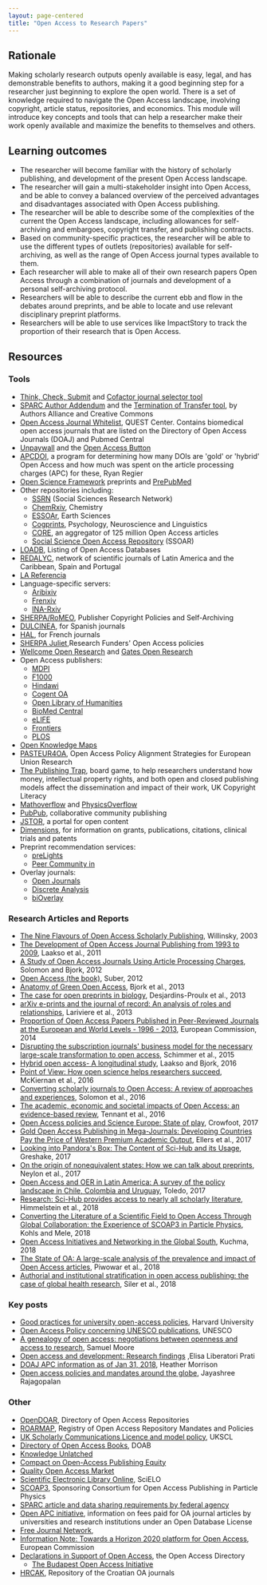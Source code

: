 ```yaml
---
layout: page-centered
title: "Open Access to Research Papers"
---
```


## Rationale

Making scholarly research outputs openly available is easy, legal, and has 
demonstrable benefits to authors, making it a good beginning step for a 
researcher just beginning to explore the open world. There is a set of knowledge 
required to navigate the Open Access landscape, involving copyright, article 
status, repositories, and economics. This module will introduce key concepts and 
tools that can help a researcher make their work openly available and maximize 
the benefits to themselves and others.

## Learning outcomes

* The researcher will become familiar with the history of scholarly publishing, 
  and development of the present Open Access landscape.
* The researcher will gain a multi-stakeholder insight into Open Access, and be 
  able to convey a balanced overview of the perceived advantages and 
  disadvantages associated with Open Access publishing.
* The researcher will be able to describe some of the complexities of the current 
  the Open Access landscape, including allowances for self-archiving and 
  embargoes, copyright transfer, and publishing contracts.
* Based on community-specific practices, the researcher will be able to use the 
  different types of outlets (repositories) available for self-archiving, as well 
  as the range of Open Access journal types available to them.
* Each researcher will able to make all of their own research papers Open Access 
  through a combination of journals and development of a personal self-archiving 
  protocol.
* Researchers will be able to describe the current ebb and flow in the debates 
  around preprints, and be able to locate and use relevant disciplinary preprint 
  platforms.
* Researchers will be able to use services like ImpactStory to track the 
  proportion of their research that is Open Access.

## Resources

### Tools

- [Think, Check, Submit](http://thinkchecksubmit.org/) and 
  [Cofactor journal selector tool](http://cofactorscience.com/journal-selector)
- [SPARC Author Addendum](https://sparcopen.org/our-work/author-rights/brochure-html/) 
  and the [Termination of Transfer tool](https://rightsback.org/), by Authors 
  Alliance and Creative Commons
- [Open Access Journal Whitelist](http://s-quest.bihealth.org:3838/OAWhitelist/), 
  QUEST Center. Contains biomedical open access journals that are listed on the 
  Directory of Open Access Journals (DOAJ) and Pubmed Central
- [Unpaywall](https://oadoi.org/) and the 
  [Open Access Button](https://openaccessbutton.org/)
- [APCDOI](https://github.com/ryregier/APCDOI), a program for determining how 
  many DOIs are 'gold' or 'hybrid' Open Access and how much was spent on the 
  article processing charges (APC) for these, Ryan Regier
- [Open Science Framework](https://osf.io/preprints/) preprints and 
  [PrePubMed](http://www.prepubmed.org/)
- Other repositories including:
  - [SSRN](https://ssrn.com/en/index.cfm?) (Social Sciences Research Network)
  - [ChemRxiv](https://chemrxiv.org/), Chemistry
  - [ESSOAr](https://www.essoar.org/), Earth Sciences
  - [Cogprints](http://www.cogprints.org/), Psychology, Neuroscience and Linguistics
  - [CORE](https://core.ac.uk/), an aggregator of 125 million Open Access articles
  - [Social Science Open Access Repository](https://www.gesis.org/ssoar/home/) (SSOAR)
- [LOADB](http://www.loadb.org/), Listing of Open Access Databases
- [REDALYC](http://www.redalyc.org/home.oa), network of scientific journals of 
  Latin America and the Caribbean, Spain and Portugal
- [LA Referencia](http://www.lareferencia.info/joomla/en/)
- Language-specific servers:
  - [Aribixiv](https://arabixiv.org/)
  - [Frenxiv](https://frenxiv.org/)
  - [INA-Rxiv](https://osf.io/preprints/inarxiv/)
- [SHERPA/RoMEO](http://www.sherpa.ac.uk/romeo/index.php), Publisher Copyright 
  Policies and Self-Archiving
- [DULCINEA](http://www.accesoabierto.net/dulcinea/), for Spanish journals
- [HAL](https://heloise.ccsd.cnrs.fr/), for French journals
- [SHERPA Juliet](http://v2.sherpa.ac.uk/juliet/),Research Funders' Open Access policies
- [Wellcome Open Research](https://wellcomeopenresearch.org/) and 
  [Gates Open Research](https://gatesopenresearch.org/)
- Open Access publishers:
  - [MDPI](http://www.mdpi.com/)
  - [F1000](https://f1000research.com/)
  - [Hindawi](https://www.hindawi.com/)
  - [Cogent OA](https://www.cogentoa.com/)
  - [Open Library of Humanities](https://olh.openlibhums.org/)
  - [BioMed Central](https://www.biomedcentral.com/journals)
  - [eLIFE](https://elifesciences.org/)
  - [Frontiers](https://www.frontiersin.org/)
  - [PLOS](https://www.plos.org/)
- [Open Knowledge Maps](https://openknowledgemaps.org/)
- [PASTEUR4OA](http://www.pasteur4oa.eu/), Open Access Policy Alignment 
  Strategies for European Union Research
- [The Publishing Trap](https://copyrightliteracy.org/resources/the-publishing-trap/), 
  board game, to help researchers understand how money, intellectual property 
  rights, and both open and closed publishing models affect the dissemination and 
  impact of their work, UK Copyright Literacy
- [Mathoverflow](https://mathoverflow.net/) and 
  [PhysicsOverflow](https://physicsoverflow.org/)
- [PubPub](https://www.pubpub.org/), collaborative community publishing
- [JSTOR](http://www.jstor.org/open/?cid=SOC_JSTOR), a portal for open content
- [Dimensions](https://www.dimensions.ai/), for information on grants, 
  publications, citations, clinical trials and patents
- Preprint recommendation services:
  - [preLights](https://prelights.biologists.com/)
  - [Peer Community in](https://peercommunityin.org/)
- Overlay journals:
  - [Open Journals](http://www.theoj.org/)
  - [Discrete Analysis](http://discreteanalysisjournal.com/)
  - [biOverlay](https://www.bioverlay.org/post/welcome/)

### Research Articles and Reports 

- [The Nine Flavours of Open Access Scholarly Publishing](http://www.jpgmonline.com/article.asp?issn=0022-3859;year=2003;volume=49;issue=3;spage=263;epage=267;aulast=Willinsky), Willinsky, 2003
- [The Development of Open Access Journal Publishing from 1993 to 2009](http://journals.plos.org/plosone/article?id=10.1371/journal.pone.0020961), Laakso et al., 2011
- [A Study of Open Access Journals Using Article Processing Charges](http://www.openaccesspublishing.org/apc2/preprint.pdf), Solomon and Bjork, 2012
- [Open Access (the book)](https://cyber.harvard.edu/hoap/Open_Access_(the_book)), 
  Suber, 2012
- [Anatomy of Green Open Access](http://www.openaccesspublishing.org/apc8/Personal%20VersionGreenOa.pdf), 
  Bjork et al., 2013
- [The case for open preprints in biology](http://journals.plos.org/plosbiology/article?id=10.1371/journal.pbio.1001563), Desjardins-Proulx et al., 2013
- [arXiv e-prints and the journal of record: An analysis of roles and relationships](https://arxiv.org/abs/1306.3261), Lariviere et al., 2013
- [Proportion of Open Access Papers Published in Peer-Reviewed Journals at the European and World Levels - 1996 - 2013](http://science-metrix.com/sites/default/files/science-metrix/publications/d_1.8_sm_ec_dg-rtd_proportion_oa_1996-2013_v11p.pdf), European Commission, 2014
- [Disrupting the subscription journals' business model for the necessary large-scale transformation to open access](http://pubman.mpdl.mpg.de/pubman/faces/viewItemOverviewPage.jsp?itemId=escidoc:2148961), 
  Schimmer et al., 2015
- [Hybrid open access- A longitudinal study](https://www.sciencedirect.com/science/article/pii/S1751157716301523?via%3Dihub), Laakso and Bjork, 2016
- [Point of View: How open science helps researchers succeed](https://elifesciences.org/articles/16800), 
  McKiernan et al., 2016
- [Converting scholarly journals to Open Access: A review of approaches and experiences](https://dash.harvard.edu/handle/1/27803834), Solomon et al., 2016
- [The academic, economic and societal impacts of Open Access: an evidence-based review](https://f1000research.com/articles/5-632/v3), Tennant et al., 2016
- [Open Access policies and Science Europe: State of play](https://content.iospress.com/articles/information-services-and-use/isu839), Crowfoot, 2017
- [Gold Open Access Publishing in Mega-Journals: Developing Countries Pay the Price of Western Premium Academic Output](https://research.vu.nl/ws/files/41184625/2017ellerscrowther_harvey_Gold_Open_Access_Publishing_in_Mega_Journals.pdf), Ellers et al., 2017
- [Looking into Pandora's Box: The Content of Sci-Hub and its Usage](https://f1000research.com/articles/6-541/v1), Greshake, 2017
- [On the origin of nonequivalent states: How we can talk about preprints](https://f1000research.com/articles/6-608/v1), Neylon et al., 2017
- [Open Access and OER in Latin America: A survey of the policy landscape in Chile, Colombia and Uruguay](https://zenodo.org/record/1094840#.WoAX4SXwaM9), Toledo, 2017
- [Research: Sci-Hub provides access to nearly all scholarly literature](https://elifesciences.org/articles/32822), Himmelstein et al., 2018
- [Converting the Literature of a Scientific Field to Open Access Through Global Collaboration: the Experience of SCOAP3 in Particle Physics](https://www.preprints.org/manuscript/201802.0149/v1), 
  Kohls and Mele, 2018
- [Open Access Initiatives and Networking in the Global South](https://zenodo.org/record/1176573#.Wpf28WrwaM_),  Kuchma, 2018
- [The State of OA: A large-scale analysis of the prevalence and impact of Open Access articles](https://peerj.com/articles/4375/), Piwowar et al., 2018
- [Authorial and institutional stratification in open access publishing: the case of global health research](https://peerj.com/articles/4269/), Siler et al., 2018

### Key posts

- [Good practices for university open-access policies](https://cyber.harvard.edu/hoap/Good_practices_for_university_open-access_policies), Harvard University
- [Open Access Policy concerning UNESCO publications](http://www.unesco.org/new/fileadmin/MULTIMEDIA/HQ/ERI/pdf/oa_policy_rev2.pdf), UNESCO
- [A genealogy of open access: negotiations between openness and access to research](http://journals.openedition.org/rfsic/3220), Samuel Moore
- [Open access and development: Research findings](http://blogs.worldbank.org/voices/open-order-end-extreme-poverty-open-access-and-development-research-findings) ,Elisa Liberatori Prati
- [DOAJ APC information as of Jan 31, 2018](https://sustainingknowledgecommons.org/2018/02/06/doaj-apc-information-as-of-jan-31-2018/), Heather Morrison
- [Open access policies and mandates around the globe](https://www.editage.com/insights/open-access-policies-and-mandates-around-the-globe?utm_source=twitter&utm_medium=referral&utm_campaign=OpenAccessWeek), 
  Jayashree Rajagopalan

### Other

- [OpenDOAR](http://www.opendoar.org/), Directory of Open Access Repositories
- [ROARMAP](http://roarmap.eprints.org/), Registry of Open Access Repository Mandates and Policies
- [UK Scholarly Communications Licence and model policy](http://ukscl.ac.uk/), UKSCL
- [Directory of Open Access Books](http://www.doab.org/), DOAB
- [Knowledge Unlatched](http://www.knowledgeunlatched.org/)
- [Compact on Open-Access Publishing Equity](http://www.oacompact.org/)
- [Quality Open Access Market](https://www.qoam.eu/)
- [Scientific Electronic Library Online](http://www.scielo.org/php/index.php?lang=en), 
  SciELO
- [SCOAP3](https://scoap3.org/), Sponsoring Consortium for Open Access Publishing 
  in Particle Physics
- [SPARC article and data sharing requirements by federal agency](http://researchsharing.sparcopen.org/)
- [Open APC initiative](https://treemaps.intact-project.org/), information on 
  fees paid for OA journal articles by universities and research institutions 
  under an Open Database License
- [Free Journal Network](http://freejournals.org/),
- [Information Note: Towards a Horizon 2020 platform for Open Access](https://ec.europa.eu/research/openscience/pdf/information_note_platform_public.pdf), European Commission
- [Declarations in Support of Open Access](http://oad.simmons.edu/oadwiki/Declarations_in_support_of_OA), 
  the Open Access Directory
  - [The Budapest Open Access Initiative](http://www.budapestopenaccessinitiative.org/)
- [HRCAK](https://hrcak.srce.hr/), Repository of the Croatian OA journals
